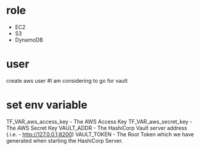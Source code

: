 # role
- EC2
- S3
- DynamoDB

# user
create aws user #I am considering to go for vault 


# set env variable
TF_VAR_aws_access_key - The AWS Access Key
TF_VAR_aws_secret_key - The AWS Secret Key
VAULT_ADDR - The HashiCorp Vault server address (.i.e. - http://127.0.0.1:8200)
VAULT_TOKEN - The Root Token which we have generated when starting the HashiCorp Server.